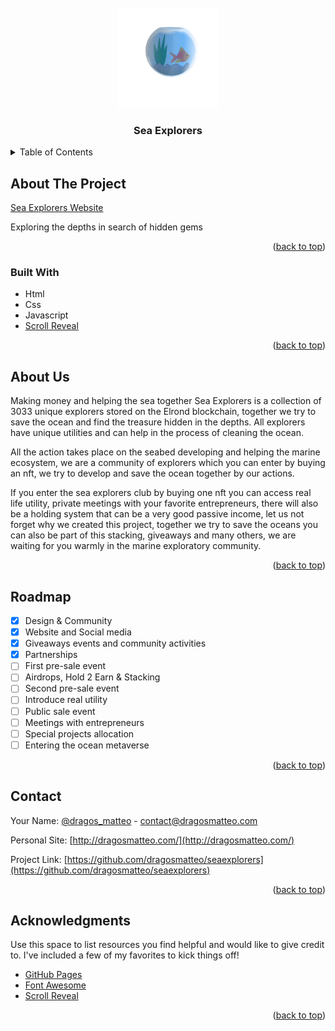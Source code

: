 <div id="top"></div>

<!-- PROJECT LOGO -->
<br />
<div align="center">
  <div>
    <img src="images/logo.png" alt="Logo" width="160" height="160">
  </div>

  <h3 align="center">Sea Explorers</h3>
</div>

<!-- TABLE OF CONTENTS -->
<details>
  <summary>Table of Contents</summary>
  <ol>
    <li>
      <a href="#about-the-project">About The Project</a>
      <ul>
        <li><a href="#built-with">Built With</a></li>
      </ul>
    </li>
    <li>
      <a href="#getting-started">Getting Started</a>
</li>
    <li><a href="#roadmap">Roadmap</a></li>
    <li><a href="#contact">Contact</a></li>
    <li><a href="#acknowledgments">Acknowledgments</a></li>
  </ol>
</details>

<!-- ABOUT THE PROJECT -->

## About The Project

[Sea Explorers Website](https://seasexplorers.com/)

Exploring the depths in search of hidden gems

<p align="right">(<a href="#top">back to top</a>)</p>

### Built With

-  Html
-  Css
-  Javascript
-  [Scroll Reveal](https://nextjs.org/)

<p align="right">(<a href="#top">back to top</a>)</p>

<!-- USAGE EXAMPLES -->

## About Us

Making money and helping the sea together
Sea Explorers is a collection of 3033 unique explorers stored on the Elrond blockchain, together we try to save the ocean and find the treasure hidden in the depths. All explorers have unique utilities and can help in the process of cleaning the ocean.

All the action takes place on the seabed developing and helping the marine ecosystem, we are a community of explorers which you can enter by buying an nft, we try to develop and save the ocean together by our actions.

If you enter the sea explorers club by buying one nft you can access real life utility, private meetings with your favorite entrepreneurs, there will also be a holding system that can be a very good passive income, let us not forget why we created this project, together we try to save the oceans you can also be part of this stacking, giveaways and many others, we are waiting for you warmly in the marine exploratory community.

<p align="right">(<a href="#top">back to top</a>)</p>

<!-- ROADMAP -->

## Roadmap

-  [x] Design & Community
-  [x] Website and Social media
-  [x] Giveaways events and community activities
-  [x] Partnerships
-  [ ] First pre-sale event
-  [ ] Airdrops, Hold 2 Earn & Stacking
-  [ ] Second pre-sale event
-  [ ] Introduce real utility
-  [ ] Public sale event
-  [ ] Meetings with entrepreneurs
-  [ ] Special projects allocation
-  [ ] Entering the ocean metaverse

<p align="right">(<a href="#top">back to top</a>)</p>

<!-- CONTACT -->

## Contact

Your Name: [@dragos_matteo](https://twitter.com/dragos_matteo) - contact@dragosmatteo.com

Personal Site: [http://dragosmatteo.com/](http://dragosmatteo.com/)

Project Link: [https://github.com/dragosmatteo/seaexplorers](https://github.com/dragosmatteo/seaexplorers)

<p align="right">(<a href="#top">back to top</a>)</p>

<!-- ACKNOWLEDGMENTS -->

## Acknowledgments

Use this space to list resources you find helpful and would like to give credit to. I've included a few of my favorites to kick things off!

-  [GitHub Pages](https://pages.github.com)
-  [Font Awesome](https://fontawesome.com)
-  [Scroll Reveal](https://scrollrevealjs.org/)

<p align="right">(<a href="#top">back to top</a>)</p>
